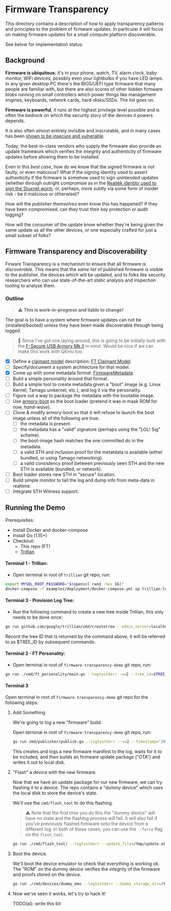 Firmware Transparency
=====================

This directory contains a description of how to apply transparency patterns and
principles to the problem of firmware updates.  In particular it will focus on
making firmware updates for a small compute platform discoverable.

See below for implementation status.

Background
----------

**Firmware is ubiquitous**; it's in your phone, watch, TV, alarm clock, baby
monitor, WiFi devices, possibly even your lightbulbs if you have LED lamps. In
any given desktop PC there's the BIOS/UEFI type firmware that many people are
familiar with, but there are also scores of other hidden firmware _blobs_
running on small controllers which power things like management engines,
keyboards, network cards, hard-disks/SSDs. The list goes on.

**Firmware is powerful**, it runs at the highest privilege level possible and
is often the bedrock on which the security story of the devices it powers
depends.

It is also often almost entirely invisible and inscrutable, and in many cases
has been
[shown to be insecure and vulnerable](https://eclypsium.com/2020/2/18/unsigned-peripheral-firmware).

Today, the best-in-class vendors who supply the firmware also provide an update
framework which verifies the integrity and authenticity of firmware updates
before allowing them to be installed.

Even in this _best case_, how do we know that the signed firmware is not
faulty, or even malicious?  What if the signing identity used to assert
authenticity if the firmware is somehow used to sign unintended updates
(whether through outright compromise as in the
[Realtek identity used to sign the Stuxnet worm](https://arstechnica.com/information-technology/2017/11/evasive-code-signed-malware-flourished-before-stuxnet-and-still-does/),
or, perhaps, more subtly via some form of insider risk - be it malicious or
otherwise)?

How will the _publisher themselves_ even know this has happened?  If they have
been compromised, can they trust their key protection or audit logging?

How will the consumer of the update know whether they're being given the same
update as all the other devices, or one especially crafted for just a small
subset of folks?

Firmware Transparency and Discoverability
-----------------------------------------

Firware Transparency is a mechanism to ensure that all firmware is
_discoverable_.
This means that the _same list_ of published firmware is visible to the
publisher, the devices which will be updated, and to folks like security
researchers who can use state-of-the-art static analysis and inspection tooling
to analyse them.

### Outline

> :warning: **This is work-in-progress and liable to change!**

The goal is to have a system where firmware updates can not be {installed/booted}
unless they have been made discoverable through being logged.

> :thinking: Since I've got one laying around, this is going to be initially
> built with the
> [F-Secure USB Armory Mk II](https://inversepath.com/usbarmory.html) in mind.
> Would be nice if we can make this work with QEmu too.

 - [X] Define a [claimant model](https://github.com/google/trillian/tree/master/docs/claimantmodel)
       description: [FT Claimant Model](./docs/design/README.md#claimant-model)
 - [ ] Specify/document a system architecture for that model.
 - [X] Come up with some metadata format: [FirmwareMetadata](./api/firmware_metadata.go)
 - [ ] Build a simple personality around that format.
 - [ ] Build a simple tool to create metadata given a "boot" image (e.g. Linux
     Kernel, Tamago unikernel, etc.), and log it via the personality.
 - [ ] Figure out a way to package the metadata with the bootable image.
 - [ ] Use [armory-boot](https://github.com/f-secure-foundry/armory-boot) as
     the boot loader (pretend it was in mask ROM for now, *hand-wave*).
 - [ ] Clone & modify armory-boot so that it will refuse to launch the boot image
     unless all of the following are true:
    - [ ] the metadata is present.
    - [ ] the metadata has a "valid" signature (perhaps using the "LOL! Sig"
          scheme).
    - [ ] the boot-image hash matches the one committed do in the metadata.
    - [ ] a valid STH and inclusion proof for the metatdata is available
          (either bundled, or using Tamago networking).
    - [ ] a valid consistency proof between previously seen STH and the new STH
          is available (bundled, or network).
 - [ ] Boot loader stores new STH in "secure" location.
 - [ ] Build simple monitor to tail the log and dump info from meta-data in realtime.
 - [ ] Integrate STH Witness support.

Running the Demo
----------------
Prerequisites:
* Install Docker and docker-compose
* Install Go (1.15+)
* Checkout:
  * This repo (FT)
  * [Trillian](https://github.com/google/trillian)

#### Terminal 1 - Trillian:
* Open terminal in root of `trillian` git repo, run:

```bash
export MYSQL_ROOT_PASSWORD="$(openssl rand -hex 16)"
docker-compose -f examples/deployment/docker-compose.yml up trillian-log-server trillian-log-signer
```

#### Terminal 3 - Provision Log Tree:
* Run the following command to create a new tree inside Trillian, this only needs to be done once:

```bash
go run github.com/google/trillian/cmd/createtree --admin_server=localhost:8090
```

Record the tree ID that is returned by the command above, it will be referred to
as $TREE_ID by subsequent commands:

#### Terminal 2 - FT Personality:
* Open terminal in root of `firmware-transparency-demo` git repo, run:

```bash
go run ./cmd/ft_personality/main.go --logtostderr -v=2 --tree_id=$TREE_ID
```

#### Terminal 3
Open terminal in root of `firmware-transparency-demo` git repo for the following steps:

1. Add Something

   We're going to log a new "firmware" build.

   Open terminal in root of `firmware-transparency-demo` git repo, run:

   ```bash
   go run cmd/publisher/publish.go --logtostderr --v=2 --timestamp="2020-10-10T15:30:20.10Z" --binary_path=./testdata/firmware.bin --output_path=/tmp/update.ota
   ```

   This creates and logs a new firmware manifest to the log, waits for it to be
   included, and then builds an firmware update package ("OTA") and writes it out to local disk.

2. "Flash" a device with the new firmware.

   Now that we have an update package for our new firmware, we can try flashing
   it to a device. The repo contains a "dummy device" which uses the local disk
   to store the device's state.

   We'll use the `cmd/flash_tool` to do this flashing.

   > :warning: Note that the first time you do this the "dummy device" will
   > have no state and the flashing process will fail.
   > It will also fail if you've previously flashed firmware onto the device
   > from a different log.
   > In both of these cases, you can use the `--force` flag on the `flash_tool`.

   ```bash
   go run ./cmd/flash_tool/ --logtostderr --update_file=/tmp/update.ota --dummy_storage_dir=/tmp/dummy_device  # --force if it's the first time
   ```

3. Boot the device.

   We'll boot the device emulator to check that everything is working ok.
   The "ROM" on the dummy device verifies the integrity of the firmware and
   proofs stored on the device.

    ```bash
    go run ./cmd/devices/dummy_emu --logtostderr --dummy_storage_dir=/tmp/dummy_device
    ```

4. Now we've seen it works, let's try to hack it!

   TODO(al): write this bit
